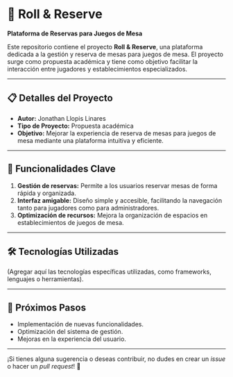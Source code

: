 # 🎲 Roll & Reserve  
**Plataforma de Reservas para Juegos de Mesa**  

Este repositorio contiene el proyecto **Roll & Reserve**, una plataforma dedicada a la gestión y reserva de mesas para juegos de mesa. El proyecto surge como propuesta académica y tiene como objetivo facilitar la interacción entre jugadores y establecimientos especializados.

---

## 📋 Detalles del Proyecto  
- **Autor:** Jonathan Llopis Linares  
- **Tipo de Proyecto:** Propuesta académica  
- **Objetivo:** Mejorar la experiencia de reserva de mesas para juegos de mesa mediante una plataforma intuitiva y eficiente.  

---

## 🚀 Funcionalidades Clave  
1. **Gestión de reservas:** Permite a los usuarios reservar mesas de forma rápida y organizada.  
2. **Interfaz amigable:** Diseño simple y accesible, facilitando la navegación tanto para jugadores como para administradores.  
3. **Optimización de recursos:** Mejora la organización de espacios en establecimientos de juegos de mesa.  

---

## 🛠️ Tecnologías Utilizadas  
(Agregar aquí las tecnologías específicas utilizadas, como frameworks, lenguajes o herramientas).

---

## 🧩 Próximos Pasos  
- Implementación de nuevas funcionalidades.  
- Optimización del sistema de gestión.  
- Mejoras en la experiencia del usuario.  

---

¡Si tienes alguna sugerencia o deseas contribuir, no dudes en crear un *issue* o hacer un *pull request*! 🚀
